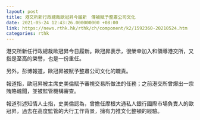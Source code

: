 ```yaml
---
layout: post
title: 港交所新行政總裁歐冠昇今履新　傳被賦予整肅公司文化
date: 2021-05-24 12:43:26.000000000 +08:00
link: https://news.rthk.hk/rthk/ch/component/k2/1592360-20210524.htm
categories: rthk
---
```


港交所新任行政總裁歐冠昇今日履新。歐冠昇表示，很榮幸加入和領導港交所，又指是至高的榮譽，也是一份重任。

另外，彭博報道，歐冠昇被賦予整肅公司文化的職責。

報道指，歐冠昇被主席史美倫賦予審視交易所做法的任務；之前港交所曾爆出一宗賄賂醜聞，並被監管機構審查。

報道引述知情人士指，史美倫認為，曾擔任摩根大通私人銀行國際市場負責人的歐冠昇，過去在高度監管的大行工作背景，擁有力推文化整頓的經驗。
